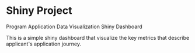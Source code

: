# Shiny Project
Program Application Data Visualization Shiny Dashboard

This is a simple shiny dashboard that visualize the key metrics that describe applicant's application journey. 

